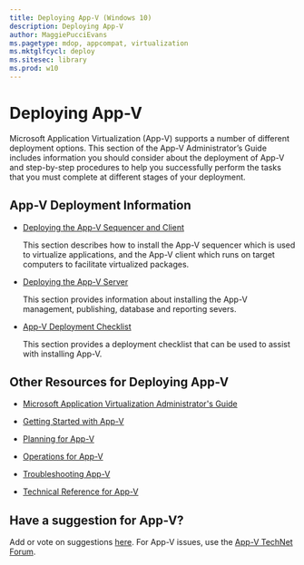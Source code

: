 ```yaml
---
title: Deploying App-V (Windows 10)
description: Deploying App-V
author: MaggiePucciEvans
ms.pagetype: mdop, appcompat, virtualization
ms.mktglfcycl: deploy
ms.sitesec: library
ms.prod: w10
---
```



# Deploying App-V


Microsoft Application Virtualization (App-V) supports a number of different deployment options. This section of the App-V Administrator’s Guide includes information you should consider about the deployment of App-V and step-by-step procedures to help you successfully perform the tasks that you must complete at different stages of your deployment.

## <a href="" id="---------app-v-5-1-deployment-information"></a> App-V Deployment Information


-   [Deploying the App-V Sequencer and Client](appv-deploying-the-appv-sequencer-and-client.md)

    This section describes how to install the App-V sequencer which is used to virtualize applications, and the App-V client which runs on target computers to facilitate virtualized packages.

-   [Deploying the App-V Server](appv-deploying-the-appv-server.md)

    This section provides information about installing the App-V management, publishing, database and reporting severs.

-   [App-V Deployment Checklist](appv-deployment-checklist.md)

    This section provides a deployment checklist that can be used to assist with installing App-V.

## Other Resources for Deploying App-V


-   [Microsoft Application Virtualization Administrator's Guide](appv-microsoft-application-virtualization-administrators-guide.md)

-   [Getting Started with App-V](appv-getting-started.md)

-   [Planning for App-V](appv-planning-for-appv.md)

-   [Operations for App-V](appv-operations.md)

-   [Troubleshooting App-V](appv-troubleshooting.md)

-   [Technical Reference for App-V](appv-technical-reference.md)

## Have a suggestion for App-V?


Add or vote on suggestions [here](http://appv.uservoice.com/forums/280448-microsoft-application-virtualization). For App-V issues, use the [App-V TechNet Forum](https://social.technet.microsoft.com/Forums/en-US/home?forum=mdopappv).

 

 





